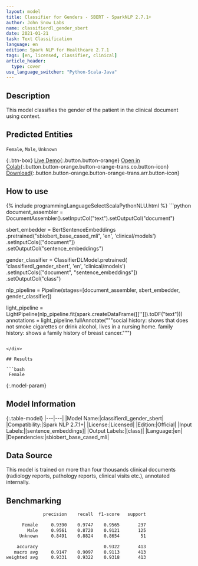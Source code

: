 ```yaml
---
layout: model
title: Classifier for Genders - SBERT - SparkNLP 2.7.1+
author: John Snow Labs
name: classifierdl_gender_sbert
date: 2021-01-21
task: Text Classification
language: en
edition: Spark NLP for Healthcare 2.7.1
tags: [en, licensed, classifier, clinical]
article_header:
  type: cover
use_language_switcher: "Python-Scala-Java"
---
```


## Description

This model classifies the gender of the patient in the clinical document using context.

## Predicted Entities

`Female`, `Male`, `Unknown`

{:.btn-box}
[Live Demo](https://demo.johnsnowlabs.com/healthcare/CLASSIFICATION_GENDER/){:.button.button-orange}
[Open in Colab](https://colab.research.google.com/github/JohnSnowLabs/spark-nlp-workshop/blob/master/tutorials/Certification_Trainings/Healthcare/21_Gender_Classifier.ipynb){:.button.button-orange.button-orange-trans.co.button-icon}
[Download](https://s3.amazonaws.com/auxdata.johnsnowlabs.com/clinical/models/classifierdl_gender_sbert_en_2.7.1_2.4_1611248306976.zip){:.button.button-orange.button-orange-trans.arr.button-icon}

## How to use



<div class="tabs-box" markdown="1">
{% include programmingLanguageSelectScalaPythonNLU.html %}
```python
document_assembler = DocumentAssembler().setInputCol("text").setOutputCol("document")

sbert_embedder = BertSentenceEmbeddings\
     .pretrained("sbiobert_base_cased_mli", 'en', 'clinical/models')\
     .setInputCols(["document"])\
     .setOutputCol("sentence_embeddings")

gender_classifier = ClassifierDLModel.pretrained( 'classifierdl_gender_sbert', 'en', 'clinical/models') \
               .setInputCols(["document", "sentence_embeddings"]) \
               .setOutputCol("class")

nlp_pipeline = Pipeline(stages=[document_assembler, sbert_embedder, gender_classifier])

light_pipeline = LightPipeline(nlp_pipeline.fit(spark.createDataFrame([['']]).toDF("text")))
annotations = light_pipeline.fullAnnotate("""social history: shows that  does not smoke cigarettes or drink alcohol, lives in a nursing home. family history: shows a family history of breast cancer.""")

```

</div>

## Results

```bash
 Female
```

{:.model-param}
## Model Information

{:.table-model}
|---|---|
|Model Name:|classifierdl_gender_sbert|
|Compatibility:|Spark NLP 2.7.1+|
|License:|Licensed|
|Edition:|Official|
|Input Labels:|[sentence_embeddings]|
|Output Labels:|[class]|
|Language:|en|
|Dependencies:|sbiobert_base_cased_mli|

## Data Source

This model is trained on more than four thousands clinical documents (radiology reports, pathology reports, clinical visits etc.), annotated internally.

## Benchmarking

```bash
              precision    recall  f1-score   support

      Female     0.9390    0.9747    0.9565       237
        Male     0.9561    0.8720    0.9121       125
     Unknown     0.8491    0.8824    0.8654        51

    accuracy                         0.9322       413
   macro avg     0.9147    0.9097    0.9113       413
weighted avg     0.9331    0.9322    0.9318       413
```